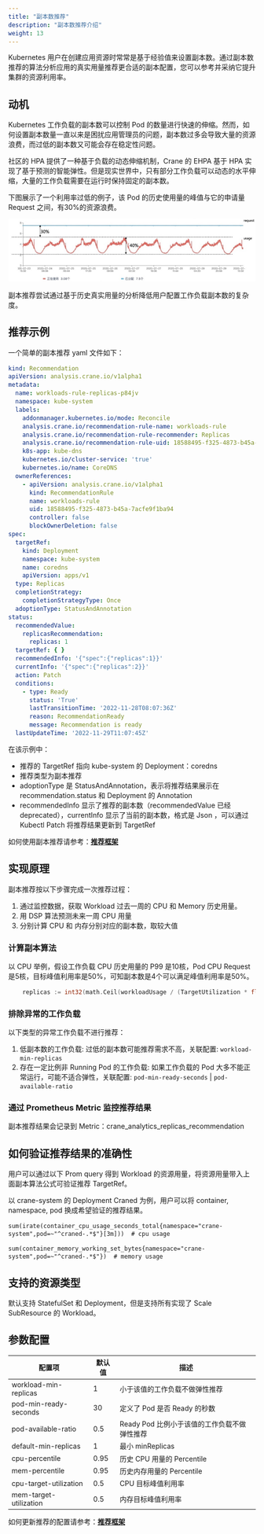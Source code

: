 ```yaml
---
title: "副本数推荐"
description: "副本数推荐介绍"
weight: 13
---
```


Kubernetes 用户在创建应用资源时常常是基于经验值来设置副本数。通过副本数推荐的算法分析应用的真实用量推荐更合适的副本配置，您可以参考并采纳它提升集群的资源利用率。

## 动机

Kubernetes 工作负载的副本数可以控制 Pod 的数量进行快速的伸缩。然而，如何设置副本数量一直以来是困扰应用管理员的问题，副本数过多会导致大量的资源浪费，而过低的副本数又可能会存在稳定性问题。

社区的 HPA 提供了一种基于负载的动态伸缩机制，Crane 的 EHPA 基于 HPA 实现了基于预测的智能弹性。但是现实世界中，只有部分工作负载可以动态的水平伸缩，大量的工作负载需要在运行时保持固定的副本数。

下图展示了一个利用率过低的例子，该 Pod 的历史使用量的峰值与它的申请量 Request 之间，有30%的资源浪费。

![Resource Waste](/images/resource-waste.jpg)

副本推荐尝试通过基于历史真实用量的分析降低用户配置工作负载副本数的复杂度。

## 推荐示例

一个简单的副本推荐 yaml 文件如下：

```yaml
kind: Recommendation
apiVersion: analysis.crane.io/v1alpha1
metadata:
  name: workloads-rule-replicas-p84jv
  namespace: kube-system
  labels:
    addonmanager.kubernetes.io/mode: Reconcile
    analysis.crane.io/recommendation-rule-name: workloads-rule
    analysis.crane.io/recommendation-rule-recommender: Replicas
    analysis.crane.io/recommendation-rule-uid: 18588495-f325-4873-b45a-7acfe9f1ba94
    k8s-app: kube-dns
    kubernetes.io/cluster-service: 'true'
    kubernetes.io/name: CoreDNS
  ownerReferences:
    - apiVersion: analysis.crane.io/v1alpha1
      kind: RecommendationRule
      name: workloads-rule
      uid: 18588495-f325-4873-b45a-7acfe9f1ba94
      controller: false
      blockOwnerDeletion: false
spec:
  targetRef:
    kind: Deployment
    namespace: kube-system
    name: coredns
    apiVersion: apps/v1
  type: Replicas
  completionStrategy:
    completionStrategyType: Once
  adoptionType: StatusAndAnnotation
status:
  recommendedValue:
    replicasRecommendation:
      replicas: 1
  targetRef: { }
  recommendedInfo: '{"spec":{"replicas":1}}'
  currentInfo: '{"spec":{"replicas":2}}'
  action: Patch
  conditions:
    - type: Ready
      status: 'True'
      lastTransitionTime: '2022-11-28T08:07:36Z'
      reason: RecommendationReady
      message: Recommendation is ready
  lastUpdateTime: '2022-11-29T11:07:45Z'
```

在该示例中：

- 推荐的 TargetRef 指向 kube-system 的 Deployment：coredns
- 推荐类型为副本推荐
- adoptionType 是 StatusAndAnnotation，表示将推荐结果展示在 recommendation.status 和 Deployment 的 Annotation
- recommendedInfo 显示了推荐的副本数（recommendedValue 已经 deprecated），currentInfo 显示了当前的副本数，格式是 Json ，可以通过 Kubectl Patch 将推荐结果更新到
  TargetRef

如何使用副本推荐请参考：[**推荐框架**](/zh-cn/docs/tutorials/recommendation/recommendation-framework)

## 实现原理

副本推荐按以下步骤完成一次推荐过程：

1. 通过监控数据，获取 Workload 过去一周的 CPU 和 Memory 历史用量。
2. 用 DSP 算法预测未来一周 CPU 用量
3. 分别计算 CPU 和 内存分别对应的副本数，取较大值

### 计算副本算法

以 CPU 举例，假设工作负载 CPU 历史用量的 P99 是10核，Pod CPU Request 是5核，目标峰值利用率是50%，可知副本数是4个可以满足峰值利用率是50%。

```go
    replicas := int32(math.Ceil(workloadUsage / (TargetUtilization * float64(requestTotal) / 1000.)))
```

### 排除异常的工作负载

以下类型的异常工作负载不进行推荐：

1. 低副本数的工作负载: 过低的副本数可能推荐需求不高，关联配置: `workload-min-replicas`
2. 存在一定比例非 Running Pod 的工作负载: 如果工作负载的 Pod 大多不能正常运行，可能不适合弹性，关联配置: `pod-min-ready-seconds` | `pod-available-ratio`

### 通过 Prometheus Metric 监控推荐结果

副本推荐结果会记录到 Metric：crane_analytics_replicas_recommendation

## 如何验证推荐结果的准确性

用户可以通过以下 Prom query 得到 Workload 的资源用量，将资源用量带入上面副本算法公式可验证推荐 TargetRef。

以 crane-system 的 Deployment Craned 为例，用户可以将 container, namespace, pod 换成希望验证的推荐结果。

```shell
sum(irate(container_cpu_usage_seconds_total{namespace="crane-system",pod=~"^craned-.*$"}[3m]))  # cpu usage
```

```shell
sum(container_memory_working_set_bytes{namespace="crane-system",pod=~"^craned-.*$"})  # memory usage
```

## 支持的资源类型

默认支持 StatefulSet 和 Deployment，但是支持所有实现了 Scale SubResource 的 Workload。

## 参数配置

| 配置项                    | 默认值  | 描述                          |
|------------------------|------|-----------------------------|
| workload-min-replicas  | 1    | 小于该值的工作负载不做弹性推荐             |
| pod-min-ready-seconds  | 30   | 定义了 Pod 是否 Ready 的秒数        |
| pod-available-ratio    | 0.5  | Ready Pod 比例小于该值的工作负载不做弹性推荐 |
| default-min-replicas   | 1    | 最小 minReplicas              |
| cpu-percentile         | 0.95 | 历史 CPU 用量的 Percentile       |
| mem-percentile         | 0.95 | 历史内存用量的 Percentile          |
| cpu-target-utilization | 0.5  | CPU 目标峰值利用率                 |
| mem-target-utilization | 0.5  | 内存目标峰值利用率                   |

如何更新推荐的配置请参考：[**推荐框架**](/zh-cn/docs/tutorials/recommendation/recommendation-framework)